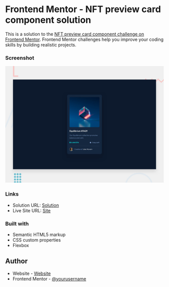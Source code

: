 # Frontend Mentor - NFT preview card component solution

This is a solution to the [NFT preview card component challenge on Frontend Mentor](https://www.frontendmentor.io/challenges/nft-preview-card-component-SbdUL_w0U). Frontend Mentor challenges help you improve your coding skills by building realistic projects.

### Screenshot

![](./design/desktop-preview.jpg)

### Links

- Solution URL: [Solution](https://www.frontendmentor.io/challenges/nft-preview-card-component-SbdUL_w0U/hub)
- Live Site URL: [Site](https://yuriy-prok.github.io/NFT-preview-card-component/)

### Built with

- Semantic HTML5 markup
- CSS custom properties
- Flexbox

## Author

- Website - [Website](https://github.com/yuriy-prok)
- Frontend Mentor - [@yourusername](https://www.frontendmentor.io/profile/yuriy-prok)
